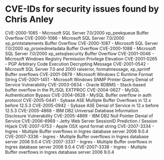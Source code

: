 # CVE-IDs for security issues found by Chris Anley

CVE-2000-1085 - Microsoft SQL Server 7.0/2000 xp_peekqueue Buffer Overflow
CVE-2000-1086 - Microsoft SQL Server 7.0/2000 xp_printstatements Buffer Overflow
CVE-2000-1087 - Microsoft SQL Server 7.0/2000 xp_proxiedmetadata Buffer Overflow
CVE-2000-1088 - Microsoft SQL Server 7.0/2000 xp_setsqlsecurity Buffer Overflow
CVE-2001-0046 - Microsoft Windows Registry Permission Privilege Elevation
CVE-2001-0265 - PGP Arbitrary Code Execution Decrypting Message
CVE-2001-0542 - Microsoft SQL Server 7.0 and 2000 raiserror, formatmessage, xp_sprintf Buffer overflows 
CVE-2001-0879 - Microsoft Windows C Runtime Format String
CVE-2001-1451 - Microsoft Windows SNMP Printer Query Denial of Service Vulnerability
CVE-2003-0634 - Oracle RDBMS - Stack-based buffer overflow in the PL/SQL EXTPROC
CVE-2004-0627 - MySQL Authentication Bypass
CVE-2004-0628 - MySQL Buffer overflow in auth protocol
CVE-2005-0441 - Sybase ASE Multiple Buffer Overflows in 12.x before 12.5.3
CVE-2005-0942 - Sybase ASE Denial of Service in 12.x before 12.5.3
CVE-2005-4868 - IBM DB2 Universal Database Information Disclosure Vulnerability
CVE-2005-4869 - IBM DB2 Null Pointer Denial of Service
CVE-2006-6969 - Jetty Web Server SessionID Prediction / Session Hijack
CVE-2007-0753 - Apple OSX vpnd format string
CVE-2007-3334 - Ingres - Multiple Buffer overflows in Ingres database server 2006 9.0.4
CVE-2007-3336 - Ingres - Multiple Buffer overflows in Ingres database server 2006 9.0.4
CVE-2007-3337 - Ingres - Multiple Buffer overflows in Ingres database server 2006 9.0.4
CVE-2007-3338 - Ingres - Multiple Buffer overflows in Ingres database server 2006 9.0.4
